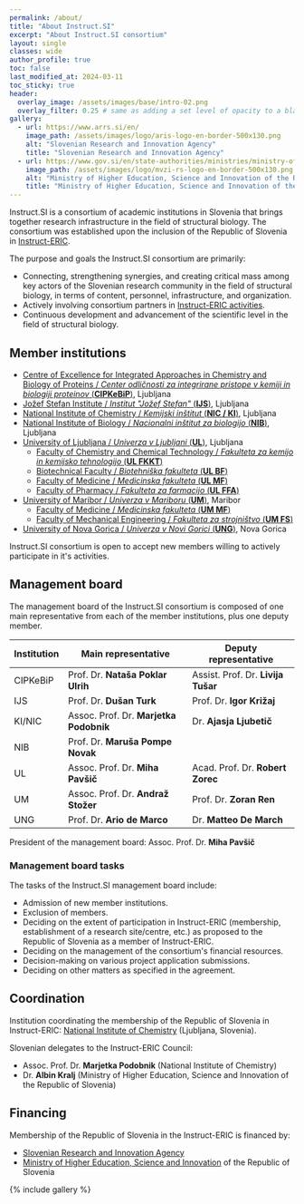 ```yaml
---
permalink: /about/
title: "About Instruct.SI"
excerpt: "About Instruct.SI consortium"
layout: single
classes: wide
author_profile: true
toc: false
last_modified_at: 2024-03-11
toc_sticky: true
header:
  overlay_image: /assets/images/base/intro-02.png
  overlay_filter: 0.25 # same as adding a set level of opacity to a black background
gallery:
  - url: https://www.arrs.si/en/
    image_path: /assets/images/logo/aris-logo-en-border-500x130.png
    alt: "Slovenian Research and Innovation Agency"
    title: "Slovenian Research and Innovation Agency"
  - url: https://www.gov.si/en/state-authorities/ministries/ministry-of-higher-education-science-and-innovation/
    image_path: /assets/images/logo/mvzi-rs-logo-en-border-500x130.png
    alt: "Ministry of Higher Education, Science and Innovation of the Republic of Slovenia"
    title: "Ministry of Higher Education, Science and Innovation of the Republic of Slovenia"
---
```


Instruct.SI is a consortium of academic institutions in Slovenia that brings together research infrastructure in the field of structural biology. The consortium was established upon the inclusion of the Republic of Slovenia in [Instruct-ERIC](https://instruct-eric.org/).

The purpose and goals the Instruct.SI consortium are primarily:
- Connecting, strengthening synergies, and creating critical mass among key actors of the Slovenian research community in the field of structural biology, in terms of content, personnel, infrastructure, and organization.
- Actively involving consortium partners in [Instruct-ERIC activities](https://instruct-eric.org/our-services).
- Continuous development and advancement of the scientific level in the field of structural biology.

## Member institutions

- [Centre of Excellence for Integrated Approaches in Chemistry and Biology of Proteins / *Center odličnosti za integrirane pristope v kemiji in biologiji proteinov* (**CIPKeBiP**)](https://cipkebip.org/), Ljubljana
- [Jožef Stefan Institute / *Institut "Jožef Stefan"* (**IJS**)](https://www.ijs.si/), Ljubljana
- [National Institute of Chemistry / *Kemijski inštitut* (**NIC / KI**)](https://www.ki.si/), Ljubljana
- [National Institute of Biology / *Nacionalni inštitut za biologijo* (**NIB**)](http://www.nib.si/), Ljubljana
- [University of Ljubljana / *Univerza v Ljubljani* (**UL**)](https://www.uni-lj.si/), Ljubljana
  - [Faculty of Chemistry and Chemical Technology / *Fakulteta za kemijo in kemijsko tehnologijo*  (**UL FKKT**)](https://fkkt.uni-lj.si/)
  - [Biotechnical Faculty / *Biotehniška fakulteta* (**UL BF**)](https://www.bf.uni-lj.si/)
  - [Faculty of Medicine / *Medicinska fakulteta* (**UL MF**)](https://www.mf.uni-lj.si/)
  - [Faculty of Pharmacy / *Fakulteta za farmacijo* (**UL FFA**)](https://www.ffa.uni-lj.si/)
- [University of Maribor / *Univerza v Mariboru* (**UM**)](https://www.um.si/), Maribor
  - [Faculty of Medicine / *Medicinska fakulteta* (**UM MF**)](https://www.mf.um.si/)
  - [Faculty of Mechanical Engineering / *Fakulteta za strojništvo* (**UM FS**)](https://www.fs.um.si/)
- [University of Nova Gorica / *Univerza v Novi Gorici* (**UNG**)](https://www.ung.si/), Nova Gorica

Instruct.SI consortium is open to accept new members willing to actively participate in it's activities.

## Management board

The management board of the Instruct.SI consortium is composed of one main representative from each of the member institutions, plus one deputy member.

| Institution 	| Main representative 	| Deputy representative 	|
|---	|---	|---	|
| CIPKeBiP 	| Prof. Dr. **Nataša Poklar Ulrih**	| Assist. Prof. Dr. **Livija Tušar** 	|
| IJS 	| Prof. Dr. **Dušan Turk** 	| Prof. Dr. **Igor Križaj** 	|
| KI/NIC 	| Assoc. Prof. Dr. **Marjetka Podobnik** 	| Dr. **Ajasja Ljubetič** 	|
| NIB 	| Prof. Dr. **Maruša Pompe Novak** 	| |
| UL 	| Assoc. Prof. Dr. **Miha Pavšič** 	| Acad. Prof. Dr. **Robert Zorec** 	|
| UM 	| Assoc. Prof. Dr. **Andraž Stožer** 	| Prof. Dr. **Zoran Ren** 	|
| UNG 	| Prof. Dr. **Ario de Marco** 	| Dr. **Matteo De March** 	|

President of the management board: Assoc. Prof. Dr. **Miha Pavšič**

### Management board tasks

The tasks of the Instruct.SI management board include:
- Admission of new member institutions.
- Exclusion of members.
- Deciding on the extent of participation in Instruct-ERIC (membership, establishment of a research site/centre, etc.) as proposed to the Republic of Slovenia as a member of Instruct-ERIC.
- Deciding on the management of the consortium's financial resources.
- Decision-making on various project application submissions.
- Deciding on other matters as specified in the agreement.

## Coordination

Institution coordinating the membership of the Republic of Slovenia in Instruct-ERIC: [National Institute of Chemistry](https://www..ki.si/en) (Ljubljana, Slovenia).

Slovenian delegates to the Instruct-ERIC Council:
- Assoc. Prof. Dr. **Marjetka Podobnik** (National Institute of Chemistry)
- Dr. **Albin Kralj** (Ministry of Higher Education, Science and Innovation of the Republic of Slovenia)

## Financing

Membership of the Republic of Slovenia in the Instruct-ERIC is financed by:
- [Slovenian Research and Innovation Agency](https://www.arrs.si/en/)
- [Ministry of Higher Education, Science and Innovation](https://www.gov.si/en/state-authorities/ministries/ministry-of-higher-education-science-and-innovation/) of the Republic of Slovenia

{% include gallery %}
